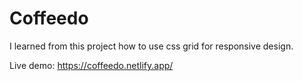 # Coffeedo

I learned from this project how to  use css grid for responsive design.

Live demo: https://coffeedo.netlify.app/
